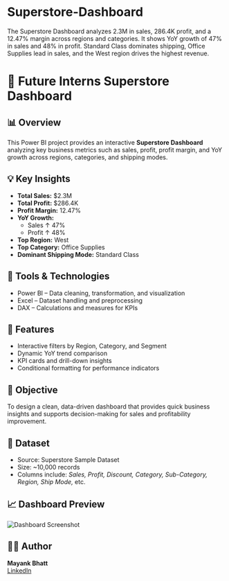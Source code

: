 # Superstore-Dashboard
The Superstore Dashboard analyzes 2.3M in sales, 286.4K profit, and a 12.47% margin across regions and categories. It shows YoY growth of 47% in sales and 48% in profit. Standard Class dominates shipping, Office Supplies lead in sales, and the West region drives the highest revenue.
# 🛒 Future Interns Superstore Dashboard  

## 📊 Overview  
This Power BI project provides an interactive **Superstore Dashboard** analyzing key business metrics such as sales, profit, profit margin, and YoY growth across regions, categories, and shipping modes.  

## 💡 Key Insights  
- **Total Sales:** $2.3M  
- **Total Profit:** $286.4K  
- **Profit Margin:** 12.47%  
- **YoY Growth:**  
  - Sales ↑ 47%  
  - Profit ↑ 48%  
- **Top Region:** West  
- **Top Category:** Office Supplies  
- **Dominant Shipping Mode:** Standard Class  

## 🧠 Tools & Technologies  
- Power BI – Data cleaning, transformation, and visualization  
- Excel – Dataset handling and preprocessing  
- DAX – Calculations and measures for KPIs  

## 🧩 Features  
- Interactive filters by Region, Category, and Segment  
- Dynamic YoY trend comparison  
- KPI cards and drill-down insights  
- Conditional formatting for performance indicators  

## 🚀 Objective  
To design a clean, data-driven dashboard that provides quick business insights and supports decision-making for sales and profitability improvement.  

## 📂 Dataset  
- Source: Superstore Sample Dataset  
- Size: ~10,000 records  
- Columns include: *Sales, Profit, Discount, Category, Sub-Category, Region, Ship Mode,* etc.  

## 📈 Dashboard Preview  
![Dashboard Screenshot](./dashboard.png)

## 🧑‍💻 Author  
**Mayank Bhatt**  
[LinkedIn](https://www.linkedin.com/in/mayank-bhat)
